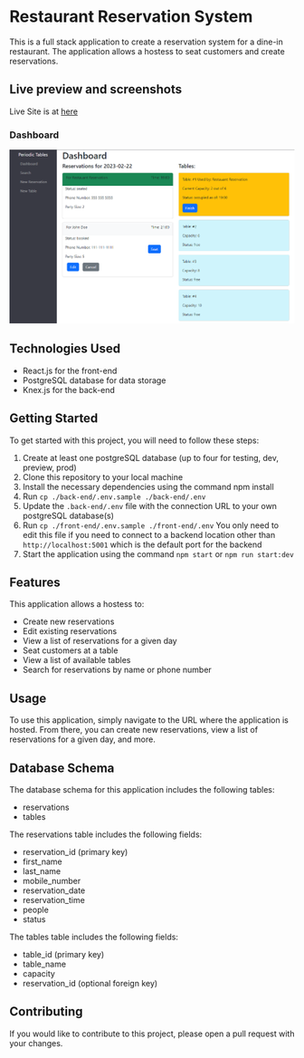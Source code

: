 # Restaurant Reservation System


This is a full stack application to create a reservation system for a dine-in restaurant. The application allows a hostess to seat customers and create reservations.

## Live preview and screenshots

Live Site is at [here](https://restaurant-frontend-5eh3.onrender.com/)

### Dashboard

![image of dashboard](/screenshots/dashboard.png)

## Technologies Used

+ React.js for the front-end
+ PostgreSQL database for data storage
+ Knex.js for the back-end


## Getting Started

To get started with this project, you will need to follow these steps:

1. Create at least one postgreSQL database (up to four for testing, dev, preview, prod)
2. Clone this repository to your local machine
3. Install the necessary dependencies using the command npm install
4. Run `cp ./back-end/.env.sample ./back-end/.env`
5. Update the `.back-end/.env` file with the connection URL to your own postgreSQL database(s)
6. Run `cp ./front-end/.env.sample ./front-end/.env` You only need to edit this file if you need to connect to a backend location other than `http://localhost:5001` which is the default port for the backend
6. Start the application using the command `npm start` or `npm run start:dev`

## Features

This application allows a hostess to:

+ Create new reservations
+ Edit existing reservations
+ View a list of reservations for a given day
+ Seat customers at a table
+ View a list of available tables
+ Search for reservations by name or phone number

## Usage

To use this application, simply navigate to the URL where the application is hosted. From there, you can create new reservations, view a list of reservations for a given day, and more.

## Database Schema

The database schema for this application includes the following tables:

+ reservations
+ tables

The reservations table includes the following fields:

+ reservation_id (primary key)
+ first_name
+ last_name
+ mobile_number
+ reservation_date
+ reservation_time
+ people
+ status

The tables table includes the following fields:

+ table_id (primary key)
+ table_name
+ capacity
+ reservation_id (optional foreign key)

## Contributing

If you would like to contribute to this project, please open a pull request with your changes.